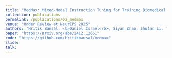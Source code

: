 ```yaml
---
title: "MedMax: Mixed-Modal Instruction Tuning for Training Biomedical Assistants"
collection: publications
permalink: /publications/02_medmax
venue: "Under Review at NeurIPS 2025"
authors: 'Hritik Bansal, <b>Daniel Israel</b>, Siyan Zhao, Shufan Li, Tung Nguyen, Aditya Grover'
paper: "https://arxiv.org/abs/2412.12661"
code: "https://github.com/Hritikbansal/medmax"
slide:
talk:
---
```


